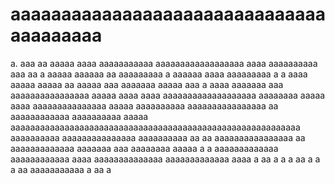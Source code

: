 # aaaaaaaaaaaaaaaaaaaaaaaaaaaaaaaaaaaaaaaa
a.
aaa aa aaaaa aaaa aaaaaaaaaaa aaaaaaaaaaaaaaaaaa aaaa aaaaaaaaaa aaa aa a aaaaa aaaaaa aa aaaaaaaaa a aaaaaa aaaa   aaaaaaaaa a a aaaa aaaaa aaaaa aa aaaaa aaa aaaaaaa aaaaa aaa a aaaa aaaaaaa aaa aaaaaaaaaaaaaaaa aaaaa aaaa aaaa aaaaaaaaaaaaaaaaaaa aaaaaaaa aaaaa aaaa aaaaaaaaaaaaaaa aaaaa aaaaaaaaaa aaaaaaaaaaaaaaaa aa           aaaaaaaaaaaa aaaaaaaaaa aaaaa aaaaaaaaaaaaaaaaaaaaaaaaaaaaaaaaaaaaaaaaaaaaaaaaaaaaaaaaaaa aaaaaaaaaa  aaaaaaaaaaaaaaa aaaaaaaaaa aa aa              aaaaaaaaaaaaaaaa aa aaaaaaaaaaaaa aaaaaaa aaa aaaaaaaa aaaaa a a aaaaaaaaaaaaa aaaaaaaaaaaa aaaa aaaaaaaaaaaaaa aaaaaaaaaaaaa aaaa a aa a a  a aa  a a a aa  aaaaaaaaaaa a aa a
